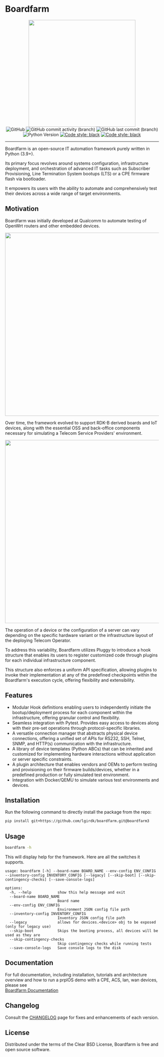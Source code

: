 # Boardfarm
<p align=center>
    <img src="boardfarm3/docs/BoardFarm.png" width="350"/> <br>
    <img alt="GitHub" src="https://img.shields.io/github/license/lgirdk/boardfarm">
    <img alt="GitHub commit activity (branch)"
    src="https://img.shields.io/github/commit-activity/t/lgirdk/boardfarm/boardfarm3">
    <img alt="GitHub last commit (branch)"
    src="https://img.shields.io/github/last-commit/lgirdk/boardfarm/boardfarm3">
    <img alt="Python Version" src="https://img.shields.io/badge/python-3.11+-blue">
    <a href="https://github.com/psf/black"><img alt="Code style: black"
    src="https://img.shields.io/badge/code%20style-black-000000.svg"></a>
    <a href="https://github.com/astral-sh/ruff"><img alt="Code style: black"
    src="https://img.shields.io/endpoint?url=https://raw.githubusercontent.com/astral-sh/ruff/main/assets/badge/v2.json"></a>
</p> <hr>

Boardfarm is an open-source IT automation framework purely written in Python (3.9+).

Its primary focus revolves around systems configuration, infrastructure deployment,
and orchestration of advanced IT tasks such as Subscriber Provisioning,
Line Termination System bootups (LTS) or a CPE firmware flash via bootloader.

It empowers its users with the ability to automate and comprehensively
test their devices across a wide range of target environments.

## Motivation

Boardfarm was initially developed at Qualcomm to automate testing of OpenWrt
routers and other embedded devices.

<img src="boardfarm3/docs/images/basic_setup.png" width="600"/>

Over time, the framework evolved to support RDK-B derived boards and IoT devices,
along with the essential OSS and back-office components necessary for simulating
a Telecom Service Providers' environment.

<img src="boardfarm3/docs/images/advance_setup.png" width="600"/>

The operation of a device or the configuration of a server can vary depending
on the specific hardware variant or the infrastructure layout of the deploying
Telecom Operator.

To address this variability, Boardfarm utilizes Pluggy to introduce a hook
structure that enables its users to register customized code through plugins
for each individual infrastructure component.

This structure also enforces a uniform API specification, allowing plugins to
invoke their implementation at any of the predefined checkpoints within the
Boardfarm's execution cycle, offering flexibility and extensibility.

## Features
- Modular Hook definitions enabling users to independently
initiate the bootup/deployment process for each component within the infrastructure,
offering granular control and flexibility.
- Seamless integration with Pytest. Provides easy access to devices along with their
pre-set operations through protocol-specific libraries.
- A versatile connection manager that abstracts physical device connections,
offering a unified set of APIs for RS232, SSH, Telnet, SNMP, and HTTP(s)
communication with the infrastructure.
- A library of device templates (Python ABCs) that can be inherited and customized
for implementing hardware interactions without application or server specific constraints.
- A plugin architecture that enables vendors and OEMs to perform testing and provisioning
on their firmware builds/devices, whether in a predefined production or fully
simulated test environment.
- Integration with Docker/QEMU to simulate various test environments and devices.

## Installation
Run the following command to directly install the package from the repo:

```bash
pip install git+https://github.com/lgirdk/boardfarm.git@boardfarm3
```

## Usage
```bash
boardfarm -h
```
This will display help for the framework. Here are all the switches it supports.
```
usage: boardfarm [-h] --board-name BOARD_NAME --env-config ENV_CONFIG --inventory-config INVENTORY_CONFIG [--legacy] [--skip-boot] [--skip-contingency-checks] [--save-console-logs]

options:
  -h, --help            show this help message and exit
  --board-name BOARD_NAME
                        Board name
  --env-config ENV_CONFIG
                        Environment JSON config file path
  --inventory-config INVENTORY_CONFIG
                        Inventory JSON config file path
  --legacy              allows for devices.<device> obj to be exposed (only for legacy use)
  --skip-boot           Skips the booting process, all devices will be used as they are
  --skip-contingency-checks
                        Skip contingency checks while running tests
  --save-console-logs   Save console logs to the disk
```

## Documentation
For full documentation, including installation, tutorials and architecture overview and how
to run a prplOS demo with  a CPE, ACS, lan, wan devices, please see <br>
[Boardfarm Documentation](/boardfarm3/docs/documentation.md)

## Changelog
Consult the [CHANGELOG](/CHANGELOG.md) page for fixes and enhancements of each version.

## License
Distributed under the terms of the Clear BSD License, Boardfarm is free and
open source software.
